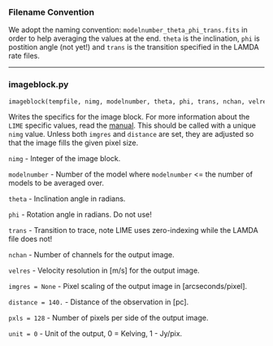 ### Filename Convention

We adopt the naming convention: `modelnumber_theta_phi_trans.fits` in order to help averaging the values at the end. 
`theta` is the inclination,
`phi` is postition angle (not yet!) and `trans` is the transition specified in the LAMDA rate files.

---

### imageblock.py

```python
imageblock(tempfile, nimg, modelnumber, theta, phi, trans, nchan, velres, imgres=None, distance=140., pxls=128, unit=0)
```

Writes the specifics for the image block. For more information about the `LIME` specific values, read the [manual](https://lime.readthedocs.io/en/v1.5/usermanual.html). This should be called with a unique `nimg` value. Unless both `imgres` and `distance` are set, they are adjusted so that the image fills the given pixel size.


`nimg` - Integer of the image block.

`modelnumber` - Number of the model where `modelnumber` <= the number of models to be averaged over.

`theta` - Inclination angle in radians.

`phi` - Rotation angle in radians. Do not use!

`trans` - Transition to trace, note LIME uses zero-indexing while the LAMDA file does not!

`nchan` - Number of channels for the output image.

`velres` - Velocity resolution in [m/s] for the output image.

`imgres = None` - Pixel scaling of the output image in [arcseconds/pixel].

`distance = 140.` - Distance of the observation in [pc].

`pxls = 128` - Number of pixels per side of the output image.

`unit = 0` - Unit of the output, 0 = Kelving, 1 - Jy/pix.
